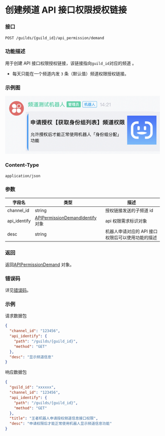 # 创建频道 API 接口权限授权链接

### 接口

`POST /guilds/{guild_id}/api_permission/demand`

### 功能描述

用于创建 API 接口权限授权链接，该链接指向`guild_id`对应的频道 。

- 每天只能在一个频道内发 `3` 条（默认值）频道权限授权链接。

### 示例图

![img.png](./post_api_permission_demand.png)

### Content-Type

`application/json`

### 参数

| 字段名          | 类型                                                                     | 描述                          |
|--------------|------------------------------------------------------------------------|-----------------------------|
| channel_id   | string                                                                 | 授权链接发送的子频道 id               |
| api_identify | [APIPermissionDemandIdentify](model.md#APIPermissionDemandIdentify) 对象 | api 权限需求标识对象                |
| desc         | string                                                                 | 机器人申请对应的 API 接口权限后可以使用功能的描述 |

### 返回

返回[APIPermissionDemand](model.md#APIPermissionDemand) 对象。

### 错误码

详见[错误码](../error/error.md)。

### 示例

请求数据包

```json
{
  "channel_id": "123456",
  "api_identify": {
    "path": "/guilds/{guild_id}",
    "method": "GET"
  },
  "desc": "显示频道信息"
}
```

响应数据包

```json
{
  "guild_id": "xxxxxx",
  "channel_id": "123456",
  "api_identify": {
    "path": "/guilds/{guild_id}",
    "method": "GET"
  },
  "title": "王者机器人申请授权频道信息接口权限",
  "desc": "申请权限后才能正常使用机器人显示频道信息功能"
}
```


